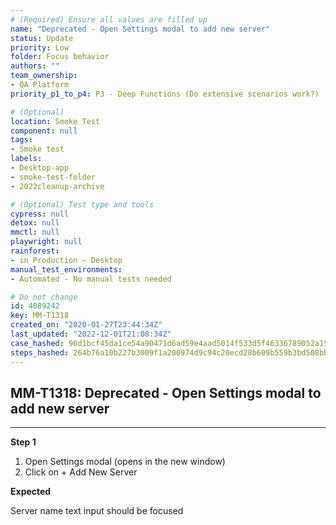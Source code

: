 ```yaml
---
# (Required) Ensure all values are filled up
name: "Deprecated - Open Settings modal to add new server"
status: Update
priority: Low
folder: Focus behavior
authors: ""
team_ownership: 
- QA Platform
priority_p1_to_p4: P3 - Deep Functions (Do extensive scenarios work?)

# (Optional)
location: Smoke Test
component: null
tags: 
- Smoke test
labels: 
- Desktop-app
- smoke-test-folder
- 2022cleanup-archive

# (Optional) Test type and tools
cypress: null
detox: null
mmctl: null
playwright: null
rainforest: 
- in Production — Desktop
manual_test_environments: 
- Automated - No manual tests needed

# Do not change
id: 4089242
key: MM-T1318
created_on: "2020-01-27T23:44:34Z"
last_updated: "2022-12-01T21:08:34Z"
case_hashed: 96d1bcf45da1ce54a90471d6ad59e4aad5014f533d5f46336789052a150bb148b2901778ce87a360ee3de759c30fe2bf
steps_hashed: 264b76a10b227b3009f1a200974d9c94c20ecd28b609b559b3bd508bbe0d455b3db58f2d48f33a8b546910ae0438a5d2
---
```


<!-- (Auto-generated) Based on frontmatter's "key" and "name" -->

## MM-T1318: Deprecated - Open Settings modal to add new server

---

**Step 1**

1. Open Settings modal (opens in the new window)
2. Click on + Add New Server

**Expected**

Server name text input should be focused
